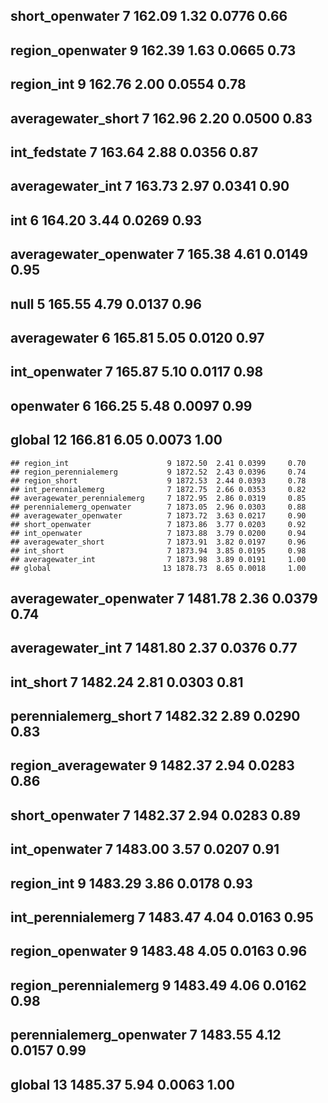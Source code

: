 ## short_openwater            7 162.09  1.32 0.0776     0.66
## region_openwater           9 162.39  1.63 0.0665     0.73
## region_int                 9 162.76  2.00 0.0554     0.78
## averagewater_short         7 162.96  2.20 0.0500     0.83
## int_fedstate               7 163.64  2.88 0.0356     0.87
## averagewater_int           7 163.73  2.97 0.0341     0.90
## int                        6 164.20  3.44 0.0269     0.93
## averagewater_openwater     7 165.38  4.61 0.0149     0.95
## null                       5 165.55  4.79 0.0137     0.96
## averagewater               6 165.81  5.05 0.0120     0.97
## int_openwater              7 165.87  5.10 0.0117     0.98
## openwater                  6 166.25  5.48 0.0097     0.99
## global                    12 166.81  6.05 0.0073     1.00
```
## region_int                      9 1872.50  2.41 0.0399     0.70
## region_perennialemerg           9 1872.52  2.43 0.0396     0.74
## region_short                    9 1872.53  2.44 0.0393     0.78
## int_perennialemerg              7 1872.75  2.66 0.0353     0.82
## averagewater_perennialemerg     7 1872.95  2.86 0.0319     0.85
## perennialemerg_openwater        7 1873.05  2.96 0.0303     0.88
## averagewater_openwater          7 1873.72  3.63 0.0217     0.90
## short_openwater                 7 1873.86  3.77 0.0203     0.92
## int_openwater                   7 1873.88  3.79 0.0200     0.94
## averagewater_short              7 1873.91  3.82 0.0197     0.96
## int_short                       7 1873.94  3.85 0.0195     0.98
## averagewater_int                7 1873.98  3.89 0.0191     1.00
## global                         13 1878.73  8.65 0.0018     1.00
```
## averagewater_openwater          7 1481.78  2.36 0.0379     0.74
## averagewater_int                7 1481.80  2.37 0.0376     0.77
## int_short                       7 1482.24  2.81 0.0303     0.81
## perennialemerg_short            7 1482.32  2.89 0.0290     0.83
## region_averagewater             9 1482.37  2.94 0.0283     0.86
## short_openwater                 7 1482.37  2.94 0.0283     0.89
## int_openwater                   7 1483.00  3.57 0.0207     0.91
## region_int                      9 1483.29  3.86 0.0178     0.93
## int_perennialemerg              7 1483.47  4.04 0.0163     0.95
## region_openwater                9 1483.48  4.05 0.0163     0.96
## region_perennialemerg           9 1483.49  4.06 0.0162     0.98
## perennialemerg_openwater        7 1483.55  4.12 0.0157     0.99
## global                         13 1485.37  5.94 0.0063     1.00
```
